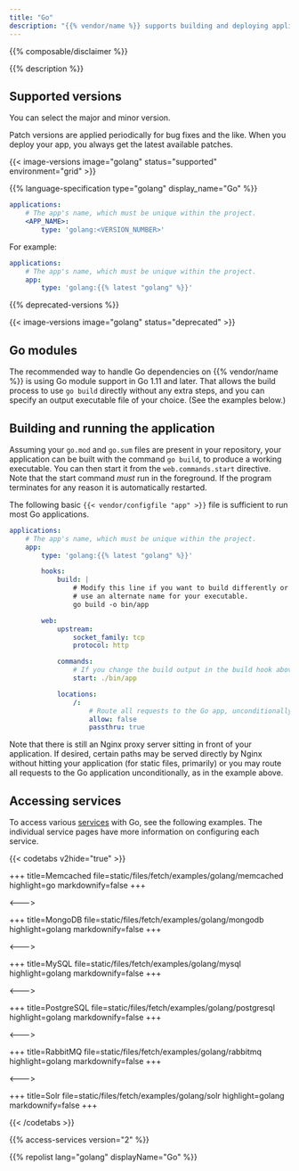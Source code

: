 ```yaml
---
title: "Go"
description: "{{% vendor/name %}} supports building and deploying applications written in Go using Go modules. They're compiled during the Build hook phase, and support both committed dependencies and download-on-demand."
---
```


{{% composable/disclaimer %}}

{{% description %}}

## Supported versions

You can select the major and minor version.

Patch versions are applied periodically for bug fixes and the like.
When you deploy your app, you always get the latest available patches.

{{< image-versions image="golang" status="supported" environment="grid" >}}

{{% language-specification type="golang" display\_name="Go" %}}

```yaml {configFile="app"}
applications:
    # The app's name, which must be unique within the project.
    <APP_NAME>:
        type: 'golang:<VERSION_NUMBER>'
```

For example:

```yaml {configFile="app"}
applications:
    # The app's name, which must be unique within the project.
    app:
        type: 'golang:{{% latest "golang" %}}'
```

{{% deprecated-versions %}}

{{< image-versions image="golang" status="deprecated" >}}

## Go modules

The recommended way to handle Go dependencies on {{% vendor/name %}} is using Go module support in Go 1.11 and later. That allows the build process to use `go build` directly without any extra steps, and you can specify an output executable file of your choice. (See the examples below.)

## Building and running the application

Assuming your `go.mod` and `go.sum` files are present in your repository, your application can be built with the command `go build`, to produce a working executable. You can then start it from the `web.commands.start` directive. Note that the start command *must* run in the foreground. If the program terminates for any reason it is automatically restarted.

The following basic `{{< vendor/configfile "app" >}}` file is sufficient to run most Go applications.

```yaml {configFile="app"}
applications:
    # The app's name, which must be unique within the project.
    app:
        type: 'golang:{{% latest "golang" %}}'

        hooks:
            build: |
                # Modify this line if you want to build differently or
                # use an alternate name for your executable.
                go build -o bin/app

        web:
            upstream:
                socket_family: tcp
                protocol: http

            commands:
                # If you change the build output in the build hook above, update this line as well.
                start: ./bin/app

            locations:
                /:
                    # Route all requests to the Go app, unconditionally.
                    allow: false
                    passthru: true
```

Note that there is still an Nginx proxy server sitting in front of your application.
If desired, certain paths may be served directly by Nginx without hitting your application (for static files, primarily)
or you may route all requests to the Go application unconditionally, as in the example above.

## Accessing services

To access various [services](../add-services/_index.md) with Go, see the following examples. The individual service pages have more information on configuring each service.

{{< codetabs v2hide="true" >}}

\+++
title=Memcached
file=static/files/fetch/examples/golang/memcached
highlight=go
markdownify=false
\+++

<--->

\+++
title=MongoDB
file=static/files/fetch/examples/golang/mongodb
highlight=golang
markdownify=false
\+++

<--->

\+++
title=MySQL
file=static/files/fetch/examples/golang/mysql
highlight=golang
markdownify=false
\+++

<--->

\+++
title=PostgreSQL
file=static/files/fetch/examples/golang/postgresql
highlight=golang
markdownify=false
\+++

<--->

\+++
title=RabbitMQ
file=static/files/fetch/examples/golang/rabbitmq
highlight=golang
markdownify=false
\+++

<--->

\+++
title=Solr
file=static/files/fetch/examples/golang/solr
highlight=golang
markdownify=false
\+++

{{< /codetabs >}}

{{% access-services version="2" %}}

{{% repolist lang="golang" displayName="Go" %}}
